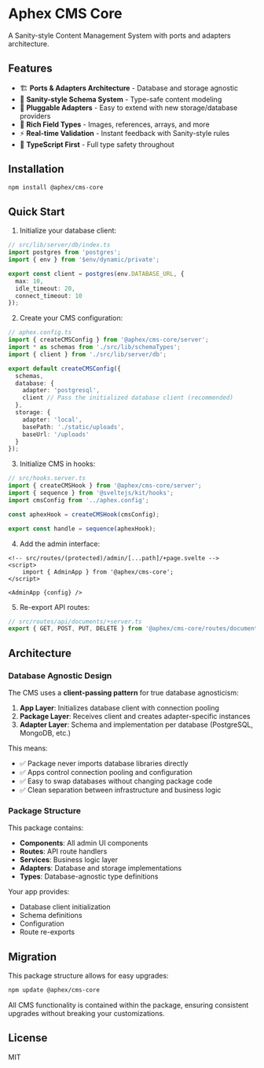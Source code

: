 # Aphex CMS Core

A Sanity-style Content Management System with ports and adapters architecture.

## Features

- 🏗️ **Ports & Adapters Architecture** - Database and storage agnostic
- 🎨 **Sanity-style Schema System** - Type-safe content modeling
- 🔌 **Pluggable Adapters** - Easy to extend with new storage/database providers
- 📝 **Rich Field Types** - Images, references, arrays, and more
- ⚡ **Real-time Validation** - Instant feedback with Sanity-style rules
- 🎯 **TypeScript First** - Full type safety throughout

## Installation

```bash
npm install @aphex/cms-core
```

## Quick Start

1. Initialize your database client:

```typescript
// src/lib/server/db/index.ts
import postgres from 'postgres';
import { env } from '$env/dynamic/private';

export const client = postgres(env.DATABASE_URL, {
  max: 10,
  idle_timeout: 20,
  connect_timeout: 10
});
```

2. Create your CMS configuration:

```typescript
// aphex.config.ts
import { createCMSConfig } from '@aphex/cms-core/server';
import * as schemas from './src/lib/schemaTypes';
import { client } from './src/lib/server/db';

export default createCMSConfig({
  schemas,
  database: {
    adapter: 'postgresql',
    client // Pass the initialized database client (recommended)
  },
  storage: {
    adapter: 'local',
    basePath: './static/uploads',
    baseUrl: '/uploads'
  }
});
```

3. Initialize CMS in hooks:

```typescript
// src/hooks.server.ts
import { createCMSHook } from '@aphex/cms-core/server';
import { sequence } from '@sveltejs/kit/hooks';
import cmsConfig from '../aphex.config';

const aphexHook = createCMSHook(cmsConfig);

export const handle = sequence(aphexHook);
```

4. Add the admin interface:

```svelte
<!-- src/routes/(protected)/admin/[...path]/+page.svelte -->
<script>
	import { AdminApp } from '@aphex/cms-core';
</script>

<AdminApp {config} />
```

5. Re-export API routes:

```typescript
// src/routes/api/documents/+server.ts
export { GET, POST, PUT, DELETE } from '@aphex/cms-core/routes/documents';
```

## Architecture

### Database Agnostic Design

The CMS uses a **client-passing pattern** for true database agnosticism:

1. **App Layer**: Initializes database client with connection pooling
2. **Package Layer**: Receives client and creates adapter-specific instances
3. **Adapter Layer**: Schema and implementation per database (PostgreSQL, MongoDB, etc.)

This means:
- ✅ Package never imports database libraries directly
- ✅ Apps control connection pooling and configuration
- ✅ Easy to swap databases without changing package code
- ✅ Clean separation between infrastructure and business logic

### Package Structure

This package contains:

- **Components**: All admin UI components
- **Routes**: API route handlers
- **Services**: Business logic layer
- **Adapters**: Database and storage implementations
- **Types**: Database-agnostic type definitions

Your app provides:
- Database client initialization
- Schema definitions
- Configuration
- Route re-exports

## Migration

This package structure allows for easy upgrades:

```bash
npm update @aphex/cms-core
```

All CMS functionality is contained within the package, ensuring consistent upgrades without breaking your customizations.

## License

MIT
